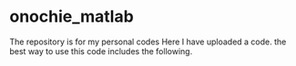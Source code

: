 # onochie_matlab
The repository is for my personal codes
Here I have uploaded a code. the best way to use this code includes the following.

